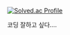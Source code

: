 [![Solved.ac Profile](http://mazassumnida.wtf/api/v2/generate_badge?boj=HIGHerre)](https://solved.ac/HIGHerre/)

코딩 잘하고 싶다....
